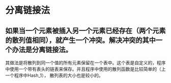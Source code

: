 # 分离链接法
## 如果当一个元素被插入另一个元素已经存在（两个元素的散列值相同），就产生一个冲突。解决冲突的其中一个办法是分离链接法。
其做法是将散列到同一个值的所有元素保留在一个表中。这个表是自定义的，程序中使用一个带有表头的链表来保存。并且程序中使用的散列函数是比较简单的（上一个程序中Hash_1），
散列表的大小也是较小的。
